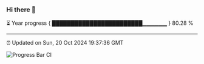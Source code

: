 ### Hi there 👋

⏳ Year progress { ████████████████████████▁▁▁▁▁▁ } 80.28 %

---

⏰ Updated on Sun, 20 Oct 2024 19:37:36 GMT

![Progress Bar CI](https://github.com/IshwaranRudhara/GIT-ACTION/workflows/Progress%20Bar%20CI/badge.svg)
